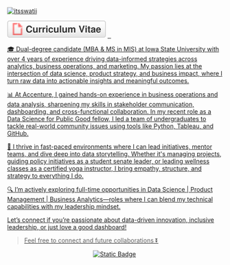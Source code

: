 ### 

<!--
**itsswatii/itsswatii** is a ✨ _special_ ✨ repository because its `README.md` (this file) appears on your GitHub profile.

Here are some ideas to get you started:

- 🔭 I’m currently working on ...
- 🌱 I’m currently learning ...
- 👯 I’m looking to collaborate on ...
- 🤔 I’m looking for help with ...
- 💬 Ask me about ...
- 📫 How to reach me: ...
- 😄 Pronouns: ...
- ⚡ Fun fact: ...
-->

[![itsswatii](https://readme-typing-svg.demolab.com?font=Fira+Code&weight=500&pause=1000&multiline=true&random=false&width=435&lines=Hi%2C+I'm+Swati+Kumari+%F0%9F%91%8B;Data+Scientist)](https://github.com/itsswatii)


<p>
    <a href="Kumari_Swati_MSIS.pdf"><img src="cv.svg" alt="Curriculum Vitae"></a>
</a>
<a href="https://kundan-kumarr.github.io/">
    <img src="https://img.shields.io/badge/Website-red?style=plastic&logo=website&logoColor=red" alt="" />
</a>
<a href="https://medium.com/@cs.kundann">
    <img src="https://img.shields.io/badge/Medium-2CA5E0?style=plastic&logo=medium&color=black" alt="" />
</a>
<a href="https://www.linkedin.com/in/swati-kumarii/">
    <img src="https://img.shields.io/badge/Linkedin2CA5E0?style=plastic&logo=medium&color=White" alt="" />
</p>

🎓 Dual-degree candidate (MBA & MS in MIS) at Iowa State University with over 4 years of experience driving data-informed strategies across analytics, business operations, and marketing. My passion lies at the intersection of data science, product strategy, and business impact, where I turn raw data into actionable insights and meaningful outcomes.

📊 At Accenture, I gained hands-on experience in business operations and data analysis, sharpening my skills in stakeholder communication, dashboarding, and cross-functional collaboration. In my recent role as a Data Science for Public Good fellow, I led a team of undergraduates to tackle real-world community issues using tools like Python, Tableau, and GitHub.

🧠 I thrive in fast-paced environments where I can lead initiatives, mentor teams, and dive deep into data storytelling. Whether it's managing projects, guiding policy initiatives as a student senate leader, or leading wellness classes as a certified yoga instructor, I bring empathy, structure, and strategy to everything I do.

🔍 I’m actively exploring full-time opportunities in Data Science | Product Management | Business Analytics—roles where I can blend my technical capabilities with my leadership mindset.

Let’s connect if you’re passionate about data-driven innovation, inclusive leadership, or just love a good dashboard!

> Feel free to connect and future collaborations ⏬
<p align ="center"> 
<a href="https://www.linkedin.com/in/swati-kumarii/"><img alt="Static Badge" src="https://img.shields.io/badge/LinkedIn-blue?style=plastic&logo=LinkedIn"></a>
<a href="mailto:itsswati27@gmail.com"><img src="https://img.shields.io/badge/-Email-red?style=plastic&logo=gmail&logoColor=white" alt="" /></a>
</p>









